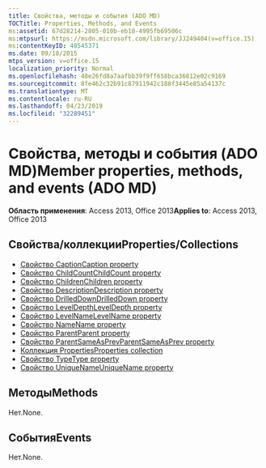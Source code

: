 ```yaml
---
title: Свойства, методы и события (ADO MD)
TOCTitle: Properties, Methods, and Events
ms:assetid: 67d28214-2805-010b-eb10-4995fb69506c
ms:mtpsurl: https://msdn.microsoft.com/library/JJ249404(v=office.15)
ms:contentKeyID: 48545371
ms.date: 09/18/2015
mtps_version: v=office.15
localization_priority: Normal
ms.openlocfilehash: 48e26fd8a7aafbb39f9ff658bca36812e02c9169
ms.sourcegitcommit: 8fe462c32b91c87911942c188f3445e85a54137c
ms.translationtype: MT
ms.contentlocale: ru-RU
ms.lasthandoff: 04/23/2019
ms.locfileid: "32289451"
---
```

# <a name="member-properties-methods-and-events-ado-md"></a><span data-ttu-id="84ac3-102">Свойства, методы и события (ADO MD)</span><span class="sxs-lookup"><span data-stu-id="84ac3-102">Member properties, methods, and events (ADO MD)</span></span>

<span data-ttu-id="84ac3-103">**Область применения**: Access 2013, Office 2013</span><span class="sxs-lookup"><span data-stu-id="84ac3-103">**Applies to**: Access 2013, Office 2013</span></span>

## <a name="propertiescollections"></a><span data-ttu-id="84ac3-104">Свойства/коллекции</span><span class="sxs-lookup"><span data-stu-id="84ac3-104">Properties/Collections</span></span>

- [<span data-ttu-id="84ac3-105">Свойство Caption</span><span class="sxs-lookup"><span data-stu-id="84ac3-105">Caption property</span></span>](caption-property-ado-md.md)
- [<span data-ttu-id="84ac3-106">Свойство ChildCount</span><span class="sxs-lookup"><span data-stu-id="84ac3-106">ChildCount property</span></span>](childcount-property-ado-md.md)
- [<span data-ttu-id="84ac3-107">Свойство Children</span><span class="sxs-lookup"><span data-stu-id="84ac3-107">Children property</span></span>](children-property-ado-md.md)
- [<span data-ttu-id="84ac3-108">Свойство Description</span><span class="sxs-lookup"><span data-stu-id="84ac3-108">Description property</span></span>](description-property-ado-md.md)
- [<span data-ttu-id="84ac3-109">Свойство DrilledDown</span><span class="sxs-lookup"><span data-stu-id="84ac3-109">DrilledDown property</span></span>](drilleddown-property-ado-md.md)
- [<span data-ttu-id="84ac3-110">Свойство LevelDepth</span><span class="sxs-lookup"><span data-stu-id="84ac3-110">LevelDepth property</span></span>](leveldepth-property-ado-md.md)
- [<span data-ttu-id="84ac3-111">Свойство LevelName</span><span class="sxs-lookup"><span data-stu-id="84ac3-111">LevelName property</span></span>](levelname-property-ado-md.md)
- [<span data-ttu-id="84ac3-112">Свойство Name</span><span class="sxs-lookup"><span data-stu-id="84ac3-112">Name property</span></span>](name-property-ado-md.md)
- [<span data-ttu-id="84ac3-113">Свойство Parent</span><span class="sxs-lookup"><span data-stu-id="84ac3-113">Parent property</span></span>](parent-property-ado-md.md)
- [<span data-ttu-id="84ac3-114">Свойство ParentSameAsPrev</span><span class="sxs-lookup"><span data-stu-id="84ac3-114">ParentSameAsPrev property</span></span>](parentsameasprev-property-ado-md.md)
- [<span data-ttu-id="84ac3-115">Коллекция Properties</span><span class="sxs-lookup"><span data-stu-id="84ac3-115">Properties collection</span></span>](properties-collection-ado.md)
- [<span data-ttu-id="84ac3-116">Свойство Type</span><span class="sxs-lookup"><span data-stu-id="84ac3-116">Type property</span></span>](type-property-ado-md.md)
- [<span data-ttu-id="84ac3-117">Свойство UniqueName</span><span class="sxs-lookup"><span data-stu-id="84ac3-117">UniqueName property</span></span>](uniquename-property-ado-md.md)


## <a name="methods"></a><span data-ttu-id="84ac3-118">Методы</span><span class="sxs-lookup"><span data-stu-id="84ac3-118">Methods</span></span>

<span data-ttu-id="84ac3-119">Нет.</span><span class="sxs-lookup"><span data-stu-id="84ac3-119">None.</span></span>

## <a name="events"></a><span data-ttu-id="84ac3-120">События</span><span class="sxs-lookup"><span data-stu-id="84ac3-120">Events</span></span>

<span data-ttu-id="84ac3-121">Нет.</span><span class="sxs-lookup"><span data-stu-id="84ac3-121">None.</span></span>

